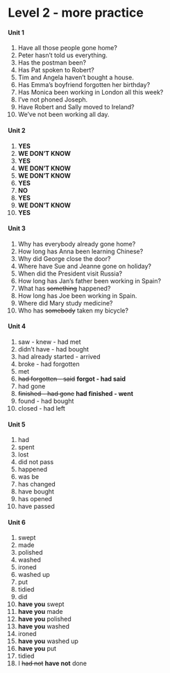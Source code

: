 # Level 2 - more practice

#### Unit 1

1. Have all those people gone home?
2. Peter hasn’t told us everything.
3. Has the postman been?
4. Has Pat spoken to Robert?
5. Tim and Angela haven’t bought a house.
6. Has Emma’s boyfriend forgotten her birthday?
7. Has Monica been working in London all this week?
8. I’ve not phoned Joseph.
9. Have Robert and Sally moved to Ireland?
10. We’ve not been working all day.

#### Unit 2

1. **YES**
2. **WE DON’T KNOW**
3. **YES**
4. **WE DON’T KNOW**
5. **WE DON’T KNOW**
6. **YES**
7. **NO**
8. **YES**
9. **WE DON’T KNOW**
10. **YES**

#### Unit 3

1. Why has everybody already gone home?
2. How long has Anna been learning Chinese?
3. Why did George close the door?
4. Where have Sue and Jeanne gone on holiday?
5. When did the President visit Russia?
6. How long  has Jan’s father been working in Spain?
7. What has ~~something~~ happened?
8. How long has Joe been working in Spain.
9. Where did Mary study medicine?
10. Who has ~~somebody~~ taken my bicycle?

#### Unit 4

1. saw - knew - had met 
2. didn’t have - had bought
3. had already started  - arrived
4. broke - had forgotten 
5. met 
6. ~~had forgotten - said~~ **forgot - had said**
7. had gone
8. ~~finished  - had gone~~  **had finished - went**
9. found  - had bought
10. closed - had left

#### Unit 5

1. had 
2. spent
3. lost
4. did not pass
5. happened
6. was be
7. has changed
8. have bought 
9. has opened
10. have passed

#### Unit 6

1. swept
2. made
3. polished
4. washed
5. ironed
6. washed up 
7. put
8. tidied
9. did
10. **have you** swept
11.  **have you** made
12. **have you** polished
13. **have you** washed
14. ironed
15. **have you** washed up
16. **have you** put
17. tidied
18. I ~~had not~~   **have not** done 

